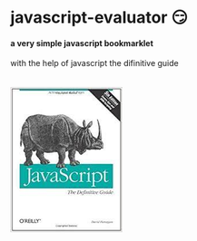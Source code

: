 # javascript-evaluator 😏                                                                     
#### a very simple javascript bookmarklet 
 
with the help of javascript the difinitive guide<br/><br/><br/>
![difinitive guide](download.jpg)
